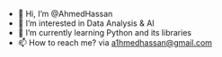 - 👋 Hi, I’m @AhmedHassan
- 👀 I’m interested in Data Analysis & AI
- 🌱 I’m currently learning Python and its libraries
- 📫 How to reach me? via a1hmedhassan@gmail.com

<!---
Ahmed1Hassan/Ahmed1Hassan is a ✨ special ✨ repository because its `README.md` (this file) appears on your GitHub profile.
You can click the Preview link to take a look at your changes.
--->
